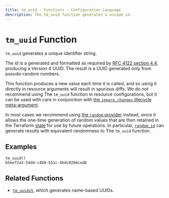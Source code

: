 ```yaml
---
title: tm_uuid - Functions - Configuration Language
description: The tm_uuid function generates a unique id.
---
```


# `tm_uuid` Function

`tm_uuid` generates a unique identifier string.

The id is a generated and formatted as required by
[RFC 4122 section 4.4](https://tools.ietf.org/html/rfc4122#section-4.4),
producing a Version 4 UUID. The result is a UUID generated only from
pseudo-random numbers.

This function produces a new value each time it is called, and so using it
directly in resource arguments will result in spurious diffs. We do not
recommend using The `tm_uuid` function in resource configurations, but it can
be used with care in conjunction with
[the `ignore_changes` lifecycle meta-argument](https://developer.hashicorp.com/terraform/language/meta-arguments/lifecycle#ignore_changes).

In most cases we recommend using [the `random` provider](https://registry.terraform.io/providers/hashicorp/random/latest/docs)
instead, since it allows the one-time generation of random values that are
then retained in the Terraform [state](https://developer.hashicorp.com/terraform/language/state) for use by
future operations. In particular,
[`random_id`](https://registry.terraform.io/providers/hashicorp/random/latest/docs/resources/id) can generate results with
equivalent randomness to The `tm_uuid` function.

## Examples

```
tm_uuid()
b5ee72a3-54dd-c4b8-551c-4bdc0204cedb
```

## Related Functions

* [`tm_uuidv5`](./tm_uuidv5.md), which generates name-based UUIDs.
